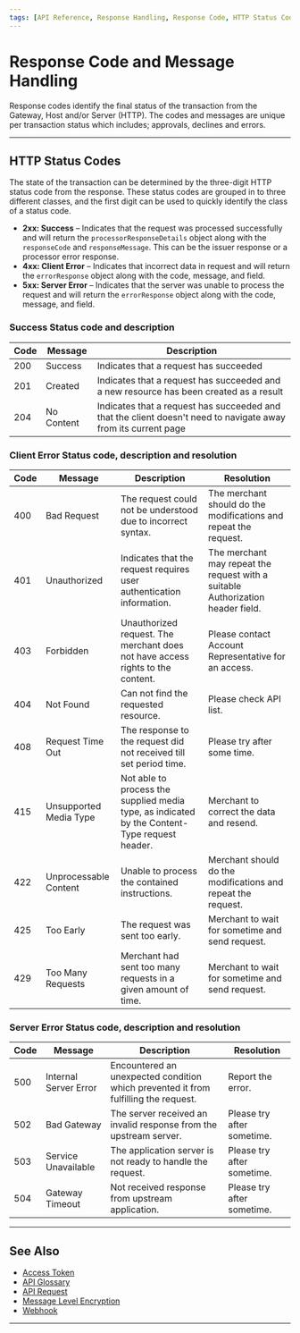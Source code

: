 ```yaml
---
tags: [API Reference, Response Handling, Response Code, HTTP Status Code]
---
```


# Response Code and Message Handling

Response codes identify the final status of the transaction from the Gateway, Host and/or Server (HTTP). The codes and messages are unique per transaction status which includes; approvals, declines and errors. 

---

## HTTP Status Codes

The state of the transaction can be determined by the three-digit HTTP status code from the response. These status codes are grouped in to three different classes, and the first digit can be used to quickly identify the class of a status code.

- **2xx: Success** – Indicates that the request was processed successfully and will return the `processorResponseDetails` object along with the `responseCode` and `responseMessage`. This can be the issuer response or a processor error response.
- **4xx: Client Error** – Indicates that incorrect data in request and will return the `errorResponse` object along with the code, message, and field.
- **5xx: Server Error** – Indicates that the server was unable to process the request and will return the `errorResponse` object along with the code, message, and field.

<!--
type: tab
titles: 2xx, 4xx, 5xx
-->

### Success Status code and description

| Code | Message    | Description                                                                                                    |
|------|------------|----------------------------------------------------------------------------------------------------------------|
| 200  | Success    | Indicates that a request has succeeded                                                                         |
| 201  | Created    | Indicates that a request has succeeded and a new resource has been created as a result                         |
| 204  | No Content | Indicates that a request has succeeded and that the client doesn't need to navigate away from its current page |


<!--
type: tab
-->

### Client Error Status code, description and resolution

| Code | Message                | Description                                                                                   | Resolution                                                                      |
|------|------------------------|-----------------------------------------------------------------------------------------------|---------------------------------------------------------------------------------|
| 400  | Bad Request            | The request could not be understood due to incorrect syntax.                                  | The merchant should do the modifications and repeat the request.                |
| 401  | Unauthorized           | Indicates that the request requires user authentication information.                          | The merchant may repeat the request with a suitable Authorization header field. |
| 403  | Forbidden              | Unauthorized request. The merchant does not have access rights to the content.                | Please contact Account Representative for an access.                            |
| 404  | Not Found              | Can not find the requested resource.                                                          | Please check API list.                                                          |
| 408  | Request Time Out       | The response to the request did not received till set period time.                            | Please try after some time.                                                     |
| 415  | Unsupported Media Type | Not able to process the supplied media type, as indicated by the Content-Type request header. | Merchant to correct the data and resend.                                        |
| 422  | Unprocessable Content      | Unable to process the contained instructions.                                             | Merchant should do the modifications and repeat the request.                                 |
| 425  | Too Early              | The request was sent too early.                                                               | Merchant to wait for sometime and send request.                                 |
| 429  | Too Many Requests      | Merchant had sent too many requests in a given amount of time.                                | Merchant to wait for sometime and send request.                                 |

<!--
type: tab
-->

### Server Error Status code, description and resolution

| Code | Message               | Description                                                                         | Resolution                 |
|------|-----------------------|-------------------------------------------------------------------------------------|----------------------------|
| 500  | Internal Server Error | Encountered an unexpected condition which prevented it from fulfilling the request. | Report the error.          |
| 502  | Bad Gateway           | The server received an invalid response from the upstream server.                   | Please try after sometime. |
| 503  | Service Unavailable   | The application server is not ready to handle the request.                          | Please try after sometime. |
| 504  | Gateway Timeout       | Not received response from upstream application.                                    | Please try after sometime. |

<!-- type: tab-end -->

---

## See Also

- [Access Token](?path=docs/english/api-reference/accessToken.md)
- [API Glossary](?path=docs/english/api-reference/api-glossary.md)
- [API Request](?path=docs/english/api-reference/api-request.md)
- [Message Level Encryption](?path=docs/spanish/referencia-api/encryption.md)
- [Webhook](?path=docs/english/api-reference/5-notifications.md)

---
